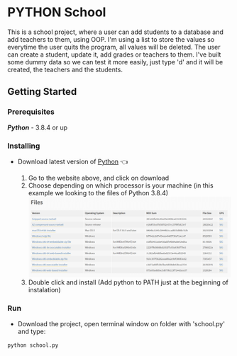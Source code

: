 # PYTHON School

This is a school project, where a user can add students to a database and add teachers to them, using OOP. I'm using a list to store the values so everytime the user quits the program, all values will be deleted.
The user can create a student, update it, add grades or teachers to them. I've built some dummy data so we can test it more easily, just type 'd' and it will be created, the teachers and the students.


## Getting Started

### Prerequisites

  ***Python*** - 3.8.4 or up
 

### Installing

  - Download latest version of [Python](https://www.python.org/downloads/) :point_left:

    1. Go to the website above, and click on download
    2. Choose depending on which processor is your machine (in this example we looking to the files of Python 3.8.4)
      ![alt text](https://github.com/amssdias/PYTHON--School/blob/version1/img/python-download-versions.png)
    3. Double click and install (Add python to PATH just at the beginning of instalation)


### Run
 
 - Download the project, open terminal window on folder with 'school.py' and type:
 ```
 python school.py
 ```
